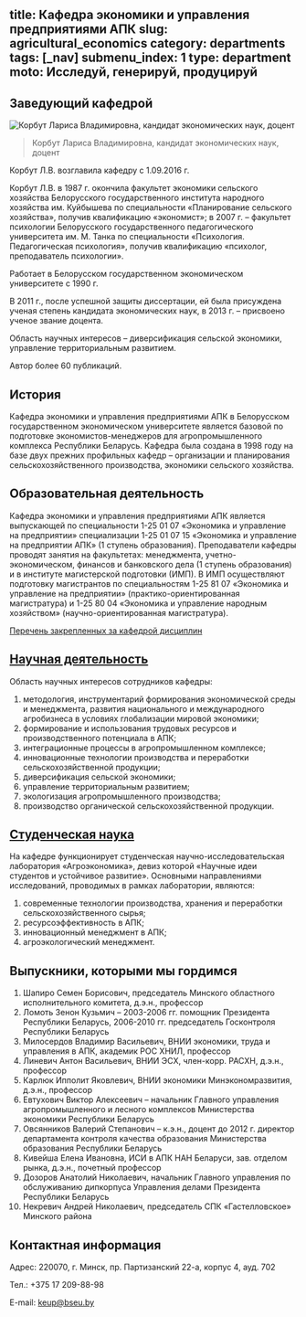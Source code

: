 title: Кафедра экономики и управления предприятиями АПК
slug: agricultural_economics
category: departments
tags: [_nav]
submenu_index: 1
type: department
moto: Исследуй, генерируй, продуцируй
---

Заведующий кафедрой
-------------------

![Корбут Лариса Владимировна, кандидат экономических наук, доцент](/img/content/depts/agricultural_economics.jpg)

> Корбут Лариса Владимировна, кандидат экономических наук, доцент

Корбут Л.В. возглавила кафедру с 1.09.2016 г.

Корбут Л.В. в 1987 г. окончила факультет экономики сельского хозяйства Белорусского государственного института народного хозяйства им. Куйбышева по специальности «Планирование сельского хозяйства», получив квалификацию «экономист»; в 2007 г. – факультет психологии Белорусского государственного педагогического университета им. М. Танка по специальности «Психология. Педагогическая психология», получив квалификацию «психолог, преподаватель психологии».

Работает в Белорусском государственном экономическом университете с 1990 г.

В 2011 г., после успешной защиты диссертации, ей была присуждена ученая степень кандидата экономических наук, в 2013 г. – присвоено ученое звание доцента.

Область научных интересов – диверсификация сельской экономики, управление территориальным развитием.

Автор более 60 публикаций.

История
-------

Кафедра экономики и управления предприятиями АПК в Белорусском государственном экономическом университете является базовой по подготовке экономистов-менеджеров для агропромышленного комплекса Республики Беларусь. Кафедра была создана в 1998 году на базе двух прежних профильных кафедр – организации и планирования сельскохозяйственного производства, экономики сельского хозяйства.

Образовательная деятельность
----------------------------

Кафедра экономики и управления предприятиями АПК является выпускающей по специальности 1-25 01 07 «Экономика и управление на предприятии» специализации 1-25 01 07 15 «Экономика и управление на предприятии АПК» (1 ступень образования). Преподаватели кафедры проводят занятия на факультетах: менеджмента, учетно-экономическом, финансов и банковского дела (1 ступень образования) и в институте магистерской подготовки (ИМП). В ИМП осуществляют подготовку магистрантов по специальностям 1-25 81 07 «Экономика и управление на предприятии» (практико-ориентированная магистратура) и 1-25 80 04 «Экономика и управление народным хозяйством» (научно-ориентированная магистратура).

[Перечень закрепленных за кафедрой дисциплин](/fm/files/apk-educ.doc)

[Научная деятельность](/fm/files/agricultural_economics_nir.doc)
--------------------

Область научных интересов сотрудников кафедры:

1. методология, инструментарий формирования экономической среды и менеджмента, развития национального и международного агробизнеса в условиях глобализации мировой экономики;
2. формирование и использования трудовых ресурсов и производственного потенциала в АПК;
3. интеграционные процессы в агропромышленном комплексе; 
4. инновационные технологии производства и переработки сельскохозяйственной продукции;
5. диверсификация сельской экономики; 
6. управление территориальным развитием;
7. экологизация агропромышленного производства;
8. производство органической сельскохозяйственной продукции.

[Студенческая наука](/files/snil/dka_snil.doc)
------------------

На кафедре функционирует студенческая научно-исследовательская лаборатория «Агроэкономика», девиз которой «Научные идеи студентов и устойчивое развитие». Основными направлениями исследований, проводимых в рамках лаборатории, являются:

1. современные технологии производства, хранения и переработки сельскохозяйственного сырья;
2. ресурсоэффективность в АПК;
3. инновационный менеджмент в АПК;
4. агроэкологический менеджмент.


Выпускники, которыми мы гордимся
--------------------------------
1. Шапиро Семен Борисович, председатель Минского областного исполнительного комитета, д.э.н., профессор
2. Ломоть Зенон Кузьмич – 2003-2006 гг. помощник Президента Республики Беларусь, 2006-2010 гг. председатель Госконтроля Республики Беларусь
3. Милосердов Владимир Васильевич, ВНИИ экономики, труда и управления в АПК, академик РОС ХНИЛ, профессор
4. Линевич Антон Васильевич, ВНИИ ЭСХ, член-корр. РАСХН, д.э.н., профессор
5. Карлюк Ипполит Яковлевич, ВНИИ экономики Минэкономразвития, д.э.н., профессор
6. Евтухович Виктор Алексеевич – начальник Главного управления агропромышленного и лесного комплексов Министерства экономики Республики Беларусь
7. Овсянников Валерий Степанович – к.э.н., доцент до 2012 г. директор департамента контроля качества образования Министерства образования Республики Беларусь
8. Кивейша Елена Ивановна, ИСИ в АПК НАН Беларуси, зав. отделом рынка, д.э.н., почетный профессор
9. Дозоров Анатолий Николаевич, начальник Главного управления по обслуживанию дипкорпуса Управления делами Президента Республики Беларусь
10. Некревич Андрей Николаевич, председатель СПК «Гастелловское» Минского района

Контактная информация
---------------------
Адрес: 220070, г. Минск, пр. Партизанский 22-а, корпус 4, ауд. 702

Тел.: +375 17 209-88-98

E-mail: <keup@bseu.by>
